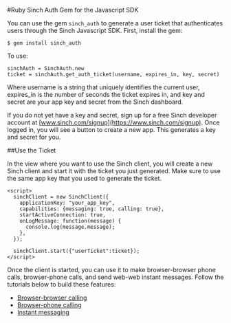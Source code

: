 #Ruby Sinch Auth Gem for the Javascript SDK

You can use the gem `sinch_auth` to generate a user ticket that authenticates users through the Sinch Javascript SDK. First, install the gem:

    $ gem install sinch_auth
    
To use:

    sinchAuth = SinchAuth.new
    ticket = sinchAuth.get_auth_ticket(username, expires_in, key, secret)
    
Where username is a string that uniquely identifies the current user, expires_in is the number of seconds the ticket expires in, and key and secret are your app key and secret from the Sinch dashboard.

If you do not yet have a key and secret, sign up for a free Sinch developer account at [www.sinch.com/signup](https://www.sinch.com/signup). Once logged in, you will see a button to create a new app. This generates a key and secret for you.

##Use the Ticket

In the view where you want to use the Sinch client, you will create a new Sinch client and start it with the ticket you just generated. Make sure to use the same app key that you used to generate the ticket.

    <script>
      sinchClient = new SinchClient({
        applicationKey: "your_app_key",
        capabilities: {messaging: true, calling: true},
        startActiveConnection: true,
        onLogMessage: function(message) {
          console.log(message.message);
        },
      });

      sinchClient.start({"userTicket":ticket});
    </script>
    
Once the client is started, you can use it to make browser-browser phone calls, browser-phone calls, and send web-web instant messages. Follow the tutorials below to build these features:

- [Browser-browser calling](https://www.sinch.com/tutorials/using-sinch-js-sdk-make-voice-calls/)
- [Browser-phone calling](https://www.sinch.com/tutorials/turn-browser-phone-js-sdk/)
- [Instant messaging](https://www.sinch.com/tutorials/build-instant-messaging-app-sinch-javascript/)
